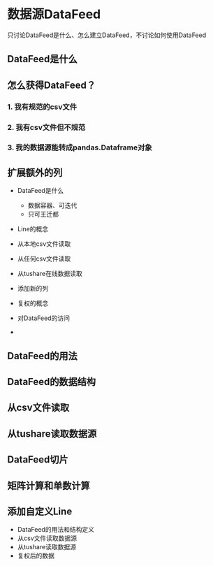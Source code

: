 # 数据源DataFeed



只讨论DataFeed是什么、怎么建立DataFeed，不讨论如何使用DataFeed



## DataFeed是什么



## 怎么获得DataFeed？



### 1. 我有规范的csv文件



### 2. 我有csv文件但不规范



### 3. 我的数据源能转成pandas.Dataframe对象



## 扩展额外的列





- DataFeed是什么
  - 数据容器、可迭代
  - 只可王迁都
- Line的概念
- 从本地csv文件读取
- 从任何csv文件读取
- 从tushare在线数据读取
- 添加新的列
- 复权的概念

- 对DataFeed的访问
- 

## DataFeed的用法

## DataFeed的数据结构

## 从csv文件读取

## 从tushare读取数据源

## DataFeed切片

## 矩阵计算和单数计算

## 添加自定义Line



- DataFeed的用法和结构定义
- 从csv文件读取数据源
- 从tushare读取数据源
- 复权后的数据

